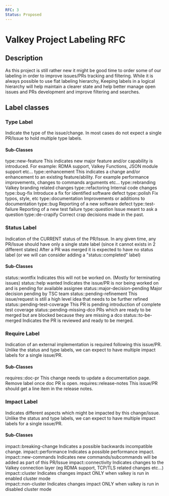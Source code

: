 ```yaml
---
RFC: 3
Status: Proposed
---
```


# Valkey Project Labeling RFC

## Description

As this project is still rather new it might be good time to order some of our labeling in order to improve issues/PRs tracking and filtering.
While it is always possible to use flat labeling hierarchy, Keeping labels in a logical hierarchy will help maintain a clearer state and help better manage open issues and PRs development and improve filtering and searches. 
 

## Label classes

### Type Label

Indicate the type of the issue/change. In most cases do not expect a single PR/Issue to hold multiple type labels.

#### Sub-Classes

type::new-feature
    This indicates new major feature and/or capability is introduced.
    For example: RDMA support, Valkey Functions, JSON module support etc...
type::enhancement
    This indicates a change and/or enhancement to an existing feature/ability.
    For example performance improvements, changes to commands arguments etc...
type::rebranding
    Valkey branding related changes
type::refactoring
    Internal code changes
type::bug-fix
    Introduce a fix for identified software defect 
type::polish
    Fix typos, style, etc
type::documentation
    Improvements or additions to documentation
type::bug
    Reporting of a new software defect
type::test-failure
    Reporting of a new test failure
type::question
    Issue meant to ask a question
type::de-crapify
    Correct crap decisions made in the past.

### Status Label

Indication of the CURRENT status of the PR/Issue. In any given time, any PR/Issue should have only a single state label (since it cannot exists in 2 different states) 
After a PR was merged it is expected to have no status label (or we will can consider adding a "status::completed" label)

#### Sub-Classes

status::wontfix
    Indicates this will not be worked on. (Mostly for terminating issues)
status::help wanted
    Indicates the issue/PR is nor being worked on and is pending for available assignee 
status::major-decision-pending
    Major decision pending by TSC team
status::pending-refinement
    This issue/request is still a high level idea that needs to be further refined
status::pending-test-coverage
    This PR is pending introduction of complete test coverage
status::pending-missing-dco
    PRs which are ready to be merged but are blocked because they are missing a dco
status::to-be-merged
    Indicates the PR is reviewed and ready to be merged.

### Require Label

Indication of an external implementation is required following this issue/PR.
Unlike the status and type labels, we can expect to have multiple impact labels for a single issue/PR.

#### Sub-Classes

requires::doc-pr
    This change needs to update a documentation page. Remove label once doc PR is open.
requires::release-notes
    This issue/PR should get a line item in the release notes.

### Impact Label

Indicates different aspects which might be impacted by this change/issue. 
Unlike the status and type labels, we can expect to have multiple impact labels for a single issue/PR.

#### Sub-Classes

impact::breaking-change
    Indicates a possible backwards incompatible change.
impact::performance
    Indicates a possible performance impact.
impact::new-commands
    Indicates new commands/subcommands will be added as part of this PR/Issue
impact::connectivity
    Indicates changes to the Valkey connection layer (eg RDMA support, TCP/TLS related changes etc...) 
impact::cluster
    Indicates changes impact ONLY when valkey is run in enabled cluster mode   
impact::non-cluster
    Indicates changes impact ONLY when valkey is run in disabled cluster mode
